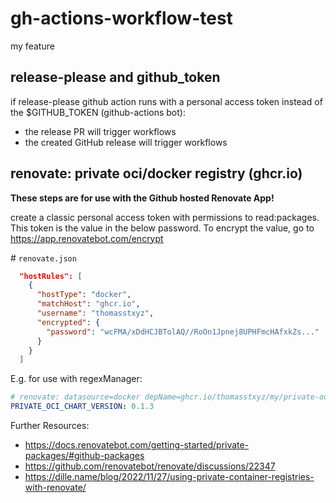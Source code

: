 # gh-actions-workflow-test

my feature

## release-please and github_token

if release-please github action runs with a personal access token instead of the $GITHUB_TOKEN (github-actions bot):

- the release PR will trigger workflows
- the created GitHub release will trigger workflows

## renovate: private oci/docker registry (ghcr.io)

**These steps are for use with the Github hosted Renovate App!**

create a classic personal access token with permissions to read:packages.
This token is the value in the below password.
To encrypt the value, go to https://app.renovatebot.com/encrypt

\# `renovate.json`
```json
  "hostRules": [
    {
      "hostType": "docker",
      "matchHost": "ghcr.io",
      "username": "thomasstxyz",
      "encrypted": {
        "password": "wcFMA/xDdHCJBTolAQ//RoOn1Jpnej8UPHFmcHAfxkZs..."
      }
    }
  ]
```

E.g. for use with regexManager:

```yaml
# renovate: datasource=docker depName=ghcr.io/thomasstxyz/my/private-oci-repository
PRIVATE_OCI_CHART_VERSION: 0.1.3
```

Further Resources:
- https://docs.renovatebot.com/getting-started/private-packages/#github-packages
- https://github.com/renovatebot/renovate/discussions/22347
- https://dille.name/blog/2022/11/27/using-private-container-registries-with-renovate/
